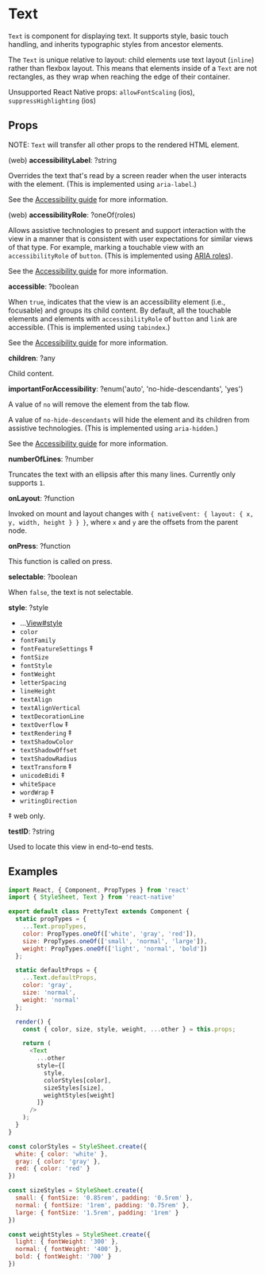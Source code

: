 # Text

`Text` is component for displaying text. It supports style, basic touch
handling, and inherits typographic styles from ancestor elements.

The `Text` is unique relative to layout: child elements use text layout
(`inline`) rather than flexbox layout. This means that elements inside of a
`Text` are not rectangles, as they wrap when reaching the edge of their
container.

Unsupported React Native props:
`allowFontScaling` (ios),
`suppressHighlighting` (ios)

## Props

NOTE: `Text` will transfer all other props to the rendered HTML element.

(web) **accessibilityLabel**: ?string

Overrides the text that's read by a screen reader when the user interacts
with the element. (This is implemented using `aria-label`.)

See the [Accessibility guide](../guides/accessibility) for more information.

(web) **accessibilityRole**: ?oneOf(roles)

Allows assistive technologies to present and support interaction with the view
in a manner that is consistent with user expectations for similar views of that
type. For example, marking a touchable view with an `accessibilityRole` of
`button`. (This is implemented using [ARIA roles](http://www.w3.org/TR/wai-aria/roles#role_definitions)).

See the [Accessibility guide](../guides/accessibility) for more information.

**accessible**: ?boolean

When `true`, indicates that the view is an accessibility element (i.e.,
focusable) and groups its child content. By default, all the touchable elements
and elements with `accessibilityRole` of `button` and `link` are accessible.
(This is implemented using `tabindex`.)

See the [Accessibility guide](../guides/accessibility) for more information.

**children**: ?any

Child content.

**importantForAccessibility**: ?enum('auto', 'no-hide-descendants', 'yes')

A value of `no` will remove the element from the tab flow.

A value of `no-hide-descendants` will hide the element and its children from
assistive technologies. (This is implemented using `aria-hidden`.)

See the [Accessibility guide](../guides/accessibility) for more information.

**numberOfLines**: ?number

Truncates the text with an ellipsis after this many lines. Currently only supports `1`.

**onLayout**: ?function

Invoked on mount and layout changes with `{ nativeEvent: { layout: { x, y, width,
height } } }`, where `x` and `y` are the offsets from the parent node.

**onPress**: ?function

This function is called on press.

**selectable**: ?boolean

When `false`, the text is not selectable.

**style**: ?style

+ ...[View#style](View.md)
+ `color`
+ `fontFamily`
+ `fontFeatureSettings` ‡
+ `fontSize`
+ `fontStyle`
+ `fontWeight`
+ `letterSpacing`
+ `lineHeight`
+ `textAlign`
+ `textAlignVertical`
+ `textDecorationLine`
+ `textOverflow` ‡
+ `textRendering` ‡
+ `textShadowColor`
+ `textShadowOffset`
+ `textShadowRadius`
+ `textTransform` ‡
+ `unicodeBidi` ‡
+ `whiteSpace`
+ `wordWrap` ‡
+ `writingDirection`

‡ web only.

**testID**: ?string

Used to locate this view in end-to-end tests.

## Examples

```js
import React, { Component, PropTypes } from 'react'
import { StyleSheet, Text } from 'react-native'

export default class PrettyText extends Component {
  static propTypes = {
    ...Text.propTypes,
    color: PropTypes.oneOf(['white', 'gray', 'red']),
    size: PropTypes.oneOf(['small', 'normal', 'large']),
    weight: PropTypes.oneOf(['light', 'normal', 'bold'])
  };

  static defaultProps = {
    ...Text.defaultProps,
    color: 'gray',
    size: 'normal',
    weight: 'normal'
  };

  render() {
    const { color, size, style, weight, ...other } = this.props;

    return (
      <Text
        ...other
        style={[
          style,
          colorStyles[color],
          sizeStyles[size],
          weightStyles[weight]
        ]}
      />
    );
  }
}

const colorStyles = StyleSheet.create({
  white: { color: 'white' },
  gray: { color: 'gray' },
  red: { color: 'red' }
})

const sizeStyles = StyleSheet.create({
  small: { fontSize: '0.85rem', padding: '0.5rem' },
  normal: { fontSize: '1rem', padding: '0.75rem' },
  large: { fontSize: '1.5rem', padding: '1rem' }
})

const weightStyles = StyleSheet.create({
  light: { fontWeight: '300' },
  normal: { fontWeight: '400' },
  bold: { fontWeight: '700' }
})
```

